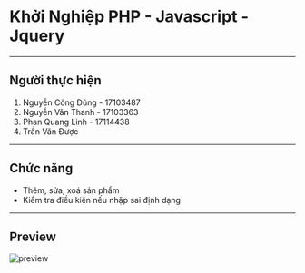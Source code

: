 # Khởi Nghiệp PHP - Javascript - Jquery
---
## Người thực hiện
1. Nguyễn Công Dũng - 17103487
2. Nguyễn Văn Thanh - 17103363
3. Phan Quang Linh - 17114438
4. Trần Văn Được
---
## Chức năng
+ Thêm, sửa, xoá sản phẩm
+ Kiểm tra điều kiện nếu nhập sai định dạng
---
## Preview
![preview](https://raw.githubusercontent.com/HUBT-TH22-06/KhoinghiepPHP/master/preview.png)
